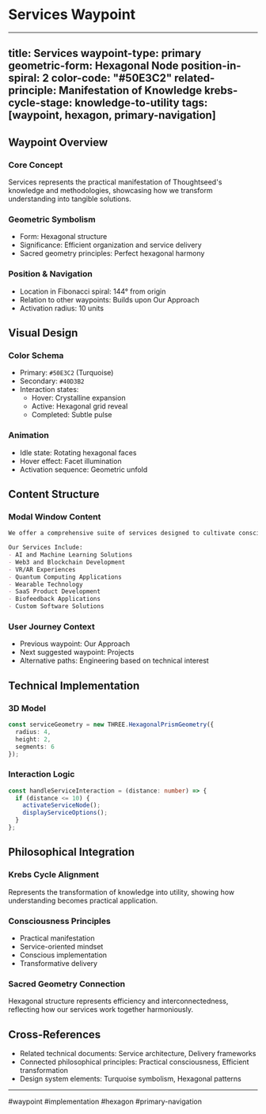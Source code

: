# Services Waypoint

---
title: Services
waypoint-type: primary
geometric-form: Hexagonal Node
position-in-spiral: 2
color-code: "#50E3C2"
related-principle: Manifestation of Knowledge
krebs-cycle-stage: knowledge-to-utility
tags: [waypoint, hexagon, primary-navigation]
---

## Waypoint Overview
### Core Concept
Services represents the practical manifestation of Thoughtseed's knowledge and methodologies, showcasing how we transform understanding into tangible solutions.

### Geometric Symbolism
- Form: Hexagonal structure
- Significance: Efficient organization and service delivery
- Sacred geometry principles: Perfect hexagonal harmony

### Position & Navigation
- Location in Fibonacci spiral: 144° from origin
- Relation to other waypoints: Builds upon Our Approach
- Activation radius: 10 units

## Visual Design
### Color Schema
- Primary: `#50E3C2` (Turquoise)
- Secondary: `#40D3B2`
- Interaction states:
  - Hover: Crystalline expansion
  - Active: Hexagonal grid reveal
  - Completed: Subtle pulse

### Animation
- Idle state: Rotating hexagonal faces
- Hover effect: Facet illumination
- Activation sequence: Geometric unfold

## Content Structure
### Modal Window Content
```markdown
We offer a comprehensive suite of services designed to cultivate conscious intentions. From individual coaching to organizational transformation, our services are tailored to meet your unique needs and goals.

Our Services Include:
- AI and Machine Learning Solutions
- Web3 and Blockchain Development
- VR/AR Experiences
- Quantum Computing Applications
- Wearable Technology
- SaaS Product Development
- Biofeedback Applications
- Custom Software Solutions
```

### User Journey Context
- Previous waypoint: Our Approach
- Next suggested waypoint: Projects
- Alternative paths: Engineering based on technical interest

## Technical Implementation
### 3D Model
```typescript
const serviceGeometry = new THREE.HexagonalPrismGeometry({
  radius: 4,
  height: 2,
  segments: 6
});
```

### Interaction Logic
```typescript
const handleServiceInteraction = (distance: number) => {
  if (distance <= 10) {
    activateServiceNode();
    displayServiceOptions();
  }
};
```

## Philosophical Integration
### Krebs Cycle Alignment
Represents the transformation of knowledge into utility, showing how understanding becomes practical application.

### Consciousness Principles
- Practical manifestation
- Service-oriented mindset
- Conscious implementation
- Transformative delivery

### Sacred Geometry Connection
Hexagonal structure represents efficiency and interconnectedness, reflecting how our services work together harmoniously.

## Cross-References
- Related technical documents: Service architecture, Delivery frameworks
- Connected philosophical principles: Practical consciousness, Efficient transformation
- Design system elements: Turquoise symbolism, Hexagonal patterns

---

#waypoint #implementation #hexagon #primary-navigation